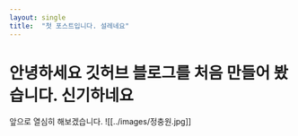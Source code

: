 ```yaml
---
layout: single
title:  "첫 포스트입니다. 설레네요"
---
```


# 안녕하세요 깃허브 블로그를 처음 만들어 봤습니다. 신기하네요 
앞으로 열심히 해보겠습니다.
![[../images/정충원.jpg]]
